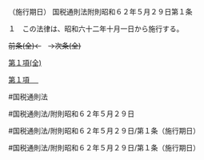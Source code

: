 （施行期日）
国税通則法附則昭和６２年５月２９日第１条

１　この法律は、昭和六十二年十月一日から施行する。

~~前条(全)←~~　~~→次条(全)~~

[第１項(全)](国税通則法＿＿＿＿附則昭和６２年５月２９日第１条第１項_.md)  

[第１項 　 ](国税通則法＿＿＿＿附則昭和６２年５月２９日第１条第１項.md)  

#国税通則法

#国税通則法/附則昭和６２年５月２９日

#国税通則法/附則昭和６２年５月２９日/第１条（施行期日）

#国税通則法/附則昭和６２年５月２９日/第１条（施行期日）

